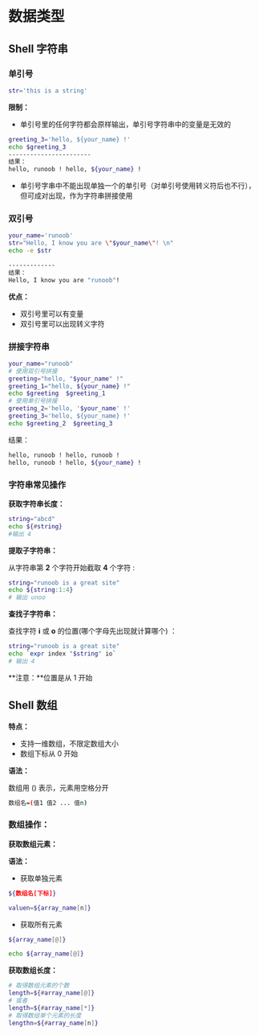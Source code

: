 # 数据类型

## Shell 字符串

### 单引号

```bash
str='this is a string'
```

**限制：**

+  单引号里的任何字符都会原样输出，单引号字符串中的变量是无效的 

  ```bash
  greeting_3='hello, ${your_name} !'
  echo $greeting_3
  -----------------------
  结果：
  hello, runoob ! hello, ${your_name} !
  ```

+  单引号字串中不能出现单独一个的单引号（对单引号使用转义符后也不行），但可成对出现，作为字符串拼接使用 

### 双引号

```bash
your_name='runoob'
str="Hello, I know you are \"$your_name\"! \n"
echo -e $str

-------------
结果：
Hello, I know you are "runoob"! 
```

**优点：**

+ 双引号里可以有变量
+ 双引号里可以出现转义字符

### 拼接字符串

```bash
your_name="runoob"
# 使用双引号拼接
greeting="hello, "$your_name" !"
greeting_1="hello, ${your_name} !"
echo $greeting  $greeting_1
# 使用单引号拼接
greeting_2='hello, '$your_name' !'
greeting_3='hello, ${your_name} !'
echo $greeting_2  $greeting_3
```

结果：

```bash
hello, runoob ! hello, runoob !
hello, runoob ! hello, ${your_name} !
```

### 字符串常见操作

**获取字符串长度：**

```bash
string="abcd"
echo ${#string} 
#输出 4
```

**提取子字符串：**

 从字符串第 **2** 个字符开始截取 **4** 个字符 :

```bash
string="runoob is a great site"
echo ${string:1:4}
# 输出 unoo
```

**查找子字符串：**

 查找字符 **i** 或 **o** 的位置(哪个字母先出现就计算哪个) ：

```bash
string="runoob is a great site"
echo `expr index "$string" io` 
# 输出 4
```

**注意：**位置是从 1 开始

## Shell 数组

**特点：**

+ 支持一维数组，不限定数组大小
+ 数组下标从 0 开始

**语法：**

数组用 () 表示，元素用空格分开

```bash
数组名=(值1 值2 ... 值n)
```

### 数组操作：

**获取数组元素：**

**语法：**

+ 获取单独元素

```bash
${数组名[下标]}
```

```bash
valuen=${array_name[n]}
```

+ 获取所有元素

```bash
${array_name[@]}
```

```bash
echo ${array_name[@]}
```

**获取数组长度：**

```bash
# 取得数组元素的个数
length=${#array_name[@]}
# 或者
length=${#array_name[*]}
# 取得数组单个元素的长度
lengthn=${#array_name[n]}
```

